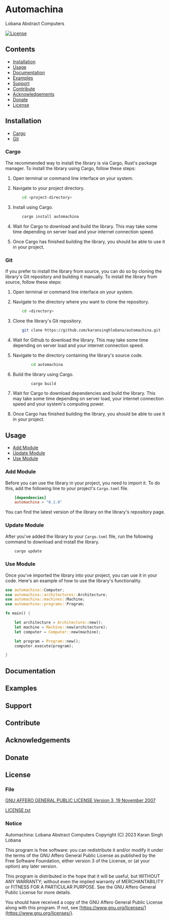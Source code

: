 # Automachina

Lobana Abstract Computers  

[![License](https://www.gnu.org/graphics/agplv3-with-text-162x68.png)](./LICENSE.txt)


## Contents  

* [Installation](#installation)
* [Usage](#usage)
* [Documentation](#documentation)
* [Examples](#examples)
* [Support](#support)
* [Contribute](#contribute)
* [Acknowledgements](#acknowledgements)
* [Donate](#donate)
* [License](#license)

## Installation  

* [Cargo](#cargo)
* [Git](#git)

### Cargo

The recommended way to install the library is via Cargo, Rust's package manager. To install the library using Cargo, follow these steps:

1. Open terminal or command line interface on your system.

2. Navigate to your project directory.

    ```bash
        cd <project-directory>
    ```

3. Install using Cargo.

    ```bash
        cargo install automachina
    ```

4. Wait for Cargo to download and build the library. This may take some time depending on server load and your internet connection speed.

5. Once Cargo has finished building the library, you should be able to use it in your project.

### Git

If you prefer to install the library from source, you can do so by cloning the library's Git repository and building it manually. To install the library from source, follow these steps:

1. Open terminal or command line interface on your system.

2. Navigate to the directory where you want to clone the repository.

    ```bash
        cd <directory>
    ```

3. Clone the library's Git repository.

    ```bash
        git clone https://github.com/karansinghlobana/automachina.git
    ```

4. Wait for Github to download the library. This may take some time depending on server load and your internet connection speed.

5. Navigate to the directory containing the library's source code.

    ```bash
            cd automachina
    ```

6. Build the library using Cargo.

    ```bash
            cargo build
    ```

7. Wait for Cargo to download dependencies and build the library. This may take some time depending on server load, your internet connection speed and your system's computing power.


8. Once Cargo has finished building the library, you should be able to use it in your project.

## Usage  

* [Add Module](#add-module)
* [Update Module](#update-module)
* [Use Module](#use-module)

### Add Module

Before you can use the library in your project, you need to import it. To do this, add the following line to your project's `Cargo.toml` file.

```toml
    [dependencies]
    automachina = "0.1.0"
```
You can find the latest version of the library on the library's repository page.

### Update Module

After you've added the library to your `Cargo.toml` file, run the following command to download and install the library.

```bash
    cargo update
```

### Use Module

Once you've imported the library into your project, you can use it in your code. Here's an example of how to use the library's functionality.

```rust
use automachina::Computer;
use automachina::architectures::Architecture;
use automachina::machines::Machine;
use automachina::programs::Program;

fn main() {

    let architecture = Architecture::new();
    let machine = Machine::new(architecture);
    let computer = Computer::new(machine);

    let program = Program::new();
    computer.execute(program);

}

```

## Documentation  



## Examples  

## Support  

## Contribute  

## Acknowledgements  

## Donate  

## License 

### File

[GNU AFFERO GENERAL PUBLIC LICENSE Version 3, 19 November 2007](https://www.gnu.org/licenses/agpl-3.0.html)

[LICENSE.txt](./LICENSE.txt)

### Notice

Automachina: Lobana Abstract Computers
Copyright (C) 2023 Karan Singh Lobana

This program is free software: you can redistribute it and/or modify
it under the terms of the GNU Affero General Public License as published by
the Free Software Foundation, either version 3 of the License, or
(at your option) any later version.

This program is distributed in the hope that it will be useful,
but WITHOUT ANY WARRANTY; without even the implied warranty of
MERCHANTABILITY or FITNESS FOR A PARTICULAR PURPOSE.  See the
GNU Affero General Public License for more details.

You should have received a copy of the GNU Affero General Public License
along with this program.  If not, see [https://www.gnu.org/licenses/](https://www.gnu.org/licenses/).
